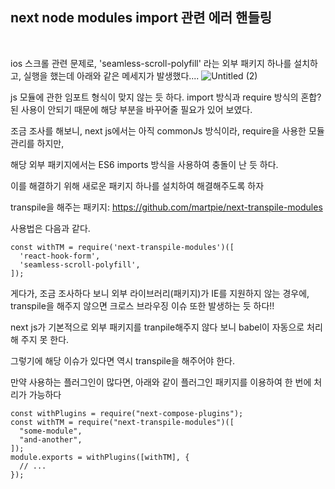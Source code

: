 ## next node modules import 관련 에러 핸들링
<br>

ios 스크롤 관련 문제로, 'seamless-scroll-polyfill' 라는 외부 패키지 하나를 설치하고, 실행을 했는데 아래와 같은 메세지가 발생했다....
![Untitled (2)](https://user-images.githubusercontent.com/57857367/151989699-c4f9904e-83c1-4ac4-b126-8817d9a52712.png)

js 모듈에 관한 임포트 형식이 맞지 않는 듯 하다. import 방식과 require 방식의 혼합?된 사용이 안되기 때문에 해당 부분을 바꾸어줄 필요가 있어 보였다.


조금 조사를 해보니, next js에서는 아직 commonJs 방식이라, require을 사용한 모듈 관리를 하지만,

해당 외부 패키지에서는 ES6 imports 방식을 사용하여 충돌이 난 듯 하다.

이를 해결하기 위해 새로운 패키지 하나를 설치하여 해결해주도록 하자

transpile을 해주는 패키지: https://github.com/martpie/next-transpile-modules

사용법은 다음과 같다.

```tsx
const withTM = require('next-transpile-modules')([
  'react-hook-form',
  'seamless-scroll-polyfill',
]);
```

게다가, 조금 조사하다 보니 외부 라이브러리(패키지)가 IE를 지원하지 않는 경우에, transpile을 해주지 않으면 크로스 브라우징 이슈 또한 발생하는 듯 하다!! 

next js가 기본적으로 외부 패키지를 tranpile해주지 않다 보니 babel이 자동으로 처리해 주지 못 한다.

그렇기에 해당 이슈가 있다면 역시 transpile을 해주어야 한다.

만약 사용하는 플러그인이 많다면, 아래와 같이 플러그인 패키지를 이용하여 한 번에 처리가 가능하다

```tsx
const withPlugins = require("next-compose-plugins");
const withTM = require("next-transpile-modules")([
  "some-module",
  "and-another",
]);
module.exports = withPlugins([withTM], {
  // ...
});
```

